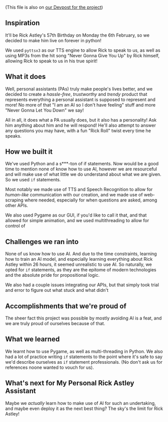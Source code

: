 (This file is also on [our Devpost for the project](https://example.org))

## Inspiration
It'll be Rick Astley's 57th Birthday on Monday the 6th February, so we decided to make him live on forever in python!

We used `pyttsx3` as our TTS engine to allow Rick to speak to us, as well as using MP3s from the hit song "Never Gonna Give You Up" by Rick himself, allowing Rick to speak to us in his true spirit!

## What it does
Well, personal assistants (PAs) truly make people's lives better, and we decided to create a _hassle-free_, _trustworthy_ and _trendy_ product that represents everything a personal assistant is supposed to represent and more! No more of that "I am an AI so I don't have feeling" stuff and more "Never Gonna Let You Down" we say!

All in all, it does what a PA usually does, but it also has a personality! Ask him anything about him and he will respond! He'll also attempt to answer any questions you may have, with a fun "Rick Roll" twist every time he speaks.

## How we built it
We've used Python and a s***-ton of if statements. Now would be a good time to mention none of know how to use AI, however we are resourceful and will make use of what little we do understand about what we are given. So we used `if` statements.

Most notably we made use of TTS and Speech Recognition to allow for _human-like_ communication with our creation, and we made use of web-scraping where needed, especially for when questions are asked, among other APIs.

We also used Pygame as our GUI, if you'd like to call it that, and that allowed for simple animation, and we used multithreading to allow for control of 


## Challenges we ran into
None of us know how to use AI. And due to the time constraints, learning how to train an AI model, and especially learning everything about Rick Astley within 26 hours, it seemed unrealistic to use AI. So naturally, we opted for `if` statements, as they are the epitome of modern technologies and the absolute pride for propositional logic.

We also had a couple issues integrating our APIs, but that simply took trial and error to figure out what stuck and what didn't

## Accomplishments that we're proud of
The sheer fact this project was possible by mostly avoiding AI is a feat, and we are truly proud of ourselves because of that. 

## What we learned
We learnt how to use Pygame, as well as multi-threading in Python. We also had a lot of practice writing `if` statements to the point where it's safe to say we'd describe ourselves as `if` statement professionals. (No don't ask us for references noone wanted to vouch for us).


## What's next for My Personal Rick Astley Assistant
Maybe we _actually_ learn how to make use of AI for such an undertaking, and maybe even deploy it as the next best thing? The sky's the limit for Rick Astley!
